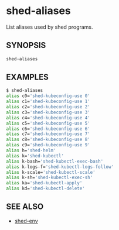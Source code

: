 # shed-aliases

List aliases used by shed programs.

## SYNOPSIS

```bash
shed-aliases
```

## EXAMPLES

```bash
$ shed-aliases
alias c0='shed-kubeconfig-use 0'
alias c1='shed-kubeconfig-use 1'
alias c2='shed-kubeconfig-use 2'
alias c3='shed-kubeconfig-use 3'
alias c4='shed-kubeconfig-use 4'
alias c5='shed-kubeconfig-use 5'
alias c6='shed-kubeconfig-use 6'
alias c7='shed-kubeconfig-use 7'
alias c8='shed-kubeconfig-use 8'
alias c9='shed-kubeconfig-use 9'
alias h='shed-helm'
alias k='shed-kubectl'
alias k-bash='shed-kubectl-exec-bash'
alias k-logs-f='shed-kubectl-logs-follow'
alias k-scale='shed-kubectl-scale'
alias k-sh='shed-kubectl-exec-sh'
alias ka='shed-kubectl-apply'
alias kd='shed-kubectl-delete'
```

## SEE ALSO

- [shed-env](shed-env.md)
